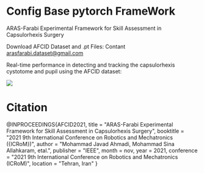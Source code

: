 # Config Base pytorch FrameWork

ARAS-Farabi Experimental Framework for Skill Assessment in Capsulorhexis Surgery

Download AFCID Dataset and .pt Files:
Contant arasfarabi.dataset@gmail.com

Real-time performance in detecting and tracking the capsulorhexis cystotome and pupil using the AFCID dataset:

  [![](https://img.youtube.com/vi/L6AiMw0MMPo/0.jpg)](https://www.youtube.com/watch?v=L6AiMw0MMPo)

# Citation
@INPROCEEDINGS{AFCID2021,
  title           = "ARAS-Farabi Experimental Framework for Skill Assessment in Capsulorhexis Surgery",
  booktitle       = "2021 9th International Conference on Robotics and
                     Mechatronics ({ICRoM})",
  author          = "Mohammad Javad Ahmadi, Mohammad Sina Allahkaram, etal.",
  publisher       = "IEEE",
  month           =  nov,
  year            =  2021,
  conference      = "2021 9th International Conference on Robotics and
                     Mechatronics (ICRoM)",
  location        = "Tehran, Iran"
}

